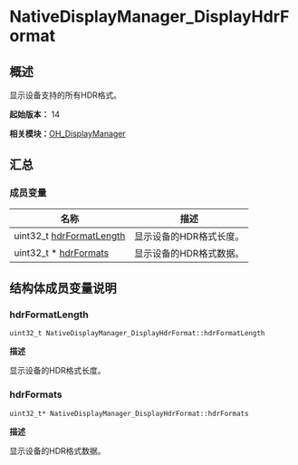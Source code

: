 # NativeDisplayManager_DisplayHdrFormat


## 概述

显示设备支持的所有HDR格式。

**起始版本：** 14

**相关模块：**[OH_DisplayManager](_o_h___display_manager.md)


## 汇总


### 成员变量

| 名称 | 描述 | 
| -------- | -------- |
| uint32_t [hdrFormatLength](#hdrformatlength) | 显示设备的HDR格式长度。 | 
| uint32_t \* [hdrFormats](#hdrformats) | 显示设备的HDR格式数据。 | 


## 结构体成员变量说明


### hdrFormatLength

```
uint32_t NativeDisplayManager_DisplayHdrFormat::hdrFormatLength
```

**描述**

显示设备的HDR格式长度。


### hdrFormats

```
uint32_t* NativeDisplayManager_DisplayHdrFormat::hdrFormats
```

**描述**

显示设备的HDR格式数据。
